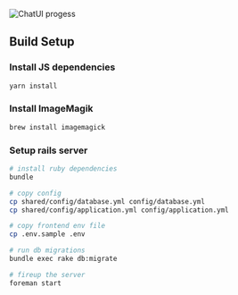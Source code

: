 ![ChatUI progess](https://chatwoot.com/images/dashboard-screen.png)

## Build Setup


### Install JS dependencies

``` bash
yarn install
```

### Install ImageMagik

```bash
brew install imagemagick
```

### Setup rails server

```bash
# install ruby dependencies
bundle

# copy config
cp shared/config/database.yml config/database.yml
cp shared/config/application.yml config/application.yml

# copy frontend env file
cp .env.sample .env

# run db migrations
bundle exec rake db:migrate

# fireup the server
foreman start
```
